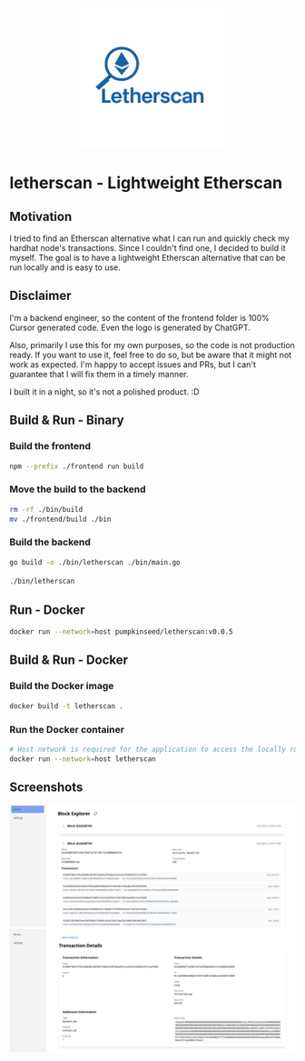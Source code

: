 <p align="center">
    <img src="https://github.com/PumpkinSeed/letherscan/blob/cb354c7b4909013695e35f61f2c535794b257a34/assets/logo.png" width="250" alt="logo">
</p>

# letherscan - Lightweight Etherscan

## Motivation

I tried to find an Etherscan alternative what I can run and quickly check my hardhat node's transactions. Since I couldn't find one, I decided to build it myself. The goal is to have a lightweight Etherscan alternative that can be run locally and is easy to use.

## Disclaimer

I'm a backend engineer, so the content of the frontend folder is 100% Cursor generated code. Even the logo is generated by ChatGPT.

Also, primarily I use this for my own purposes, so the code is not production ready. If you want to use it, feel free to do so, but be aware that it might not work as expected. I'm happy to accept issues and PRs, but I can't guarantee that I will fix them in a timely manner.

I built it in a night, so it's not a polished product. :D

## Build & Run - Binary

### Build the frontend

```bash
npm --prefix ./frontend run build
```

### Move the build to the backend

```bash
rm -rf ./bin/build
mv ./frontend/build ./bin
```

### Build the backend

```bash
go build -o ./bin/letherscan ./bin/main.go

./bin/letherscan
```

## Run - Docker

```bash
docker run --network=host pumpkinseed/letherscan:v0.0.5
```

## Build & Run - Docker

### Build the Docker image

```bash
docker build -t letherscan .
```

### Run the Docker container

```bash
# Host network is required for the application to access the locally running hardhat node.
docker run --network=host letherscan
```

## Screenshots

<img src="https://github.com/PumpkinSeed/letherscan/blob/cb354c7b4909013695e35f61f2c535794b257a34/assets/block_view.png" alt="block view">
<img src="https://github.com/PumpkinSeed/letherscan/blob/cb354c7b4909013695e35f61f2c535794b257a34/assets/transaction_view.png" alt="transaction view">